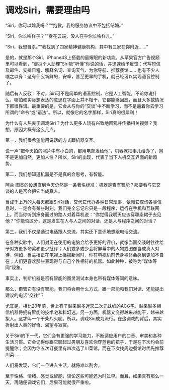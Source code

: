 # 调戏Siri，需要理由吗

“Siri，你可以嫁我吗？”“抱歉，我的服务协议中不包括结婚。” 

“Siri，你长啥样子？”“身在云端，没人在乎你长啥样儿。” 

“Siri，我想自杀。”“我找到了四家精神健康机构，其中有三家在你附近……” 

是的，就是那个Siri，iPhone4S上搭载的最耀眼的新功能。从苹果官方广告视频里可以看到，“虚拟个人助理”Siri能“听懂”你说的话，并迅速给予反馈：代写短信及邮件、安排日程、解释名词、查询天气、为你导航、推荐餐馆…… 也有不少人嗤之以鼻：这有什么新鲜的，安卓，甚至更早的手机，就已经可以实现语音控制了。 

随后有人反驳：不对，Siri可不是简单的语音控制，它是人工智能。不论你说什么，哪怕和实际想表达的意思在字面上并不相干，它都能够回应，而且大多数情况下都很靠谱。最重要的是，它会从与你的“交谈”中不断学习，而不是逼着你去学习所谓的“命令”或“语法”。所以，就像它的名字那样，Siri真的很犀利！ 

为什么有人热衷于调戏Siri？为什么更多人饶有兴致地围观并传播相关视频？我想，原因大概有这么几点。 

第一，我们很希望能用说话的方式跟机器交互。 

说一声“把今天拍的照片中有小白的，都用电邮发给他”，机器就把事儿给办了，岂不是更加自然，更加人性？所以，Siri的出现，代表了当下人机交互界面的新趋势。 

第二，我们想知道机器是不是真的会思考，有智能。 

阿兰·图灵的设想直到今天仍然是一条著名标准：机器是否有智能？那要看与它交谈的人是否会把它当成真人。 

当成千上万的人每天都跟Siri对话，交代它代办各种日常琐事，依赖它查询各类信息时，一定会有某些时刻，我们完全忘记它只是一段程序，运行在手机和互联网上。而当你听到擦身而过的路人对着耳机说：“你觉得我明天应该穿哪条裙子去见他？”你能否区分，这是发生在人与人之间的对话，还是人与程序之间的对话？ 

第三，我们不仅是通过电话跟人交流，其实还下意识地想跟电话交流。 

在各种实验中，人们对正在使用的电脑会给予更好的评价，就像当面交谈时往往给予对方更多夸奖和更少批评；人们或多或少会将屏幕中的人物或图像当成真人对待，例如，当主播正在电视上播报新闻时，你在电视机前赤身裸体会感到更加不自在；人们更喜欢那些表现得与自己个性相符的机器。如此种种，被称为“媒体等同”现象。 

事实上，判断机器是否有智能的图灵测试本身也带有媒体等同的意味。 

那么，甭管它有没有智能，我们将会用什么方式，跟一部能和我们对话、还能提出建议的电话“交往”？ 

尤其是，相比20年前，世上有了越来越多迷恋二次元妹纸的ACG宅，越来越多相信机器将拥有智能的技术宅和科幻迷。另一方面，机器又变得越来越能干，越来越拟人。这才叫一个干柴烈火呢。所以，调戏Siri成为流行。在这调戏的背后，其实折射出人类的好奇、渴望与寂寞。 

关于Siri的下一代，它们会有更强的学习能力，不断适应用户的口音、审美和各种生活习惯。它会记得你跟它聊起过男朋友喜欢你穿蓝色的裙子，于是在下次约会前提醒你；会因为你五次订餐里有四次选了川菜馆，而在下次找周边餐馆时优先推荐川菜…… 

人们将发现，它们一旦进入生活，就将难以割舍。 

至于性格、情绪、感觉或智能，谈论这些可能还为时过早。而且，如果真有那么一天，再随便调戏它们，后果可能就很严重啦。